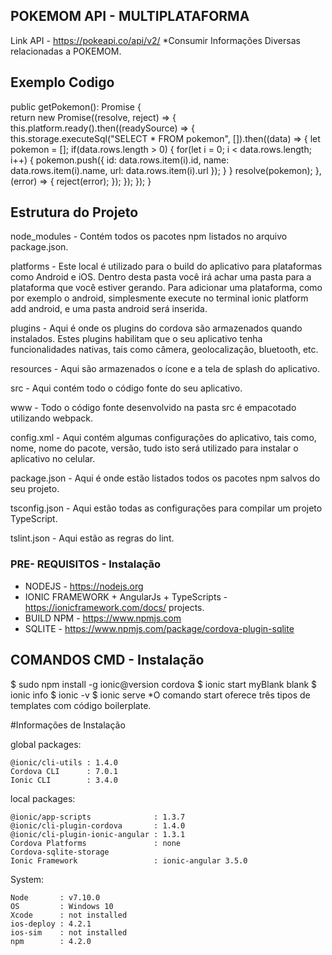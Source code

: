 

## POKEMOM API - MULTIPLATAFORMA
Link API - https://pokeapi.co/api/v2/
*Consumir Informações Diversas relacionadas a POKEMOM.


## Exemplo Codigo

public getPokemon(): Promise<any> {  
    return new Promise((resolve, reject) => {
        this.platform.ready().then((readySource) => {
            this.storage.executeSql("SELECT * FROM pokemon", []).then((data) => {
                let pokemon = [];
                if(data.rows.length > 0) {
                    for(let i = 0; i < data.rows.length; i++) {
                        pokemon.push({
                            id: data.rows.item(i).id,
                            name: data.rows.item(i).name,
                            url: data.rows.item(i).url
                        });
                    }
                }
                resolve(pokemon);
            }, (error) => {
                reject(error);
            });
        });
    });
}

## Estrutura do Projeto

node_modules - Contém todos os pacotes npm listados no arquivo package.json.

platforms - Este local é utilizado para o build do aplicativo para plataformas como Android e iOS. Dentro desta pasta você irá achar uma pasta para a plataforma que você estiver gerando. Para adicionar uma plataforma, como por exemplo o android, simplesmente execute no terminal ionic platform add android, e uma pasta android será inserida.

plugins - Aqui é onde os plugins do cordova são armazenados quando instalados. Estes plugins habilitam que o seu aplicativo tenha funcionalidades nativas, tais como câmera, geolocalização, bluetooth, etc.

resources - Aqui são armazenados o ícone e a tela de splash do aplicativo.

src - Aqui contém todo o código fonte do seu aplicativo.

www - Todo o código fonte desenvolvido na pasta src é empacotado utilizando webpack.

config.xml - Aqui contém algumas configurações do aplicativo, tais como, nome, nome do pacote, versão, tudo isto será utilizado para instalar o aplicativo no celular.

package.json - Aqui é onde estão listados todos os pacotes npm salvos do seu projeto.

tsconfig.json - Aqui estão todas as configurações para compilar um projeto TypeScript.

tslint.json - Aqui estão as regras do lint.


### PRE- REQUISITOS - Instalação
* NODEJS - https://nodejs.org 
* IONIC FRAMEWORK + AngularJs + TypeScripts - https://ionicframework.com/docs/ projects.
* BUILD NPM - https://www.npmjs.com
* SQLITE - https://www.npmjs.com/package/cordova-plugin-sqlite

## COMANDOS CMD - Instalação

$ sudo npm install -g ionic@version cordova
$ ionic start myBlank blank
$ ionic info
$ ionic -v
$ ionic serve
*O comando start oferece três tipos de templates com código boilerplate.

#Informações de Instalação

global packages:

    @ionic/cli-utils : 1.4.0
    Cordova CLI      : 7.0.1
    Ionic CLI        : 3.4.0

local packages:

    @ionic/app-scripts              : 1.3.7
    @ionic/cli-plugin-cordova       : 1.4.0
    @ionic/cli-plugin-ionic-angular : 1.3.1
    Cordova Platforms               : none
    Cordova-sqlite-storage
    Ionic Framework                 : ionic-angular 3.5.0

System:

    Node       : v7.10.0
    OS         : Windows 10
    Xcode      : not installed
    ios-deploy : 4.2.1
    ios-sim    : not installed
    npm        : 4.2.0
